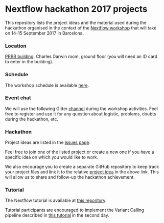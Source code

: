 # Nextflow hackathon 2017 projects 

This repository lists the project ideas and the material used during the hackathon organised 
in the context of the [Nextflow workshop](https://www.nextflow.io/blog/2017/nextflow-workshop.html) 
that will take on 14-15 September 2017 in Barcelona. 

### Location 

[PRBB building](https://www.google.es/maps/place/CRG/@41.3853788,2.191863,17z/data=!3m1!4b1!4m5!3m4!1s0x12a4a305ffd98f7b:0xd9cd1df01bab41bc!8m2!3d41.3853788!4d2.1940517?hl=en), Charles Darwin room, ground floor (you will need an ID card to enter in the building).  

### Schedule 

The workshop schedule is available [here](schedule.md).

### Event chat

We will use the following Gitter [channel](https://gitter.im/nextflow-io/hack17) during the workshop activities. Feel free to register and use it for any question about logistic, problems, doubts during the hackathon, etc. 

### Hackathon 

Project ideas are listed in the [issues page](https://github.com/nextflow-io/hack17/issues).

Feel free to join one of the listed project or create a new one if you have a specific idea on which you would like to work. 

We also encourage you to create a separate GitHub repository to keep track your project files and link it to the relative [project idea](https://github.com/nextflow-io/hack17/issues) in the above link. This will allow us to share and follow-up the hackathon achievement. 

### Tutorial 

The Nextflow tutorial is available at [this reporitory](https://github.com/nextflow-io/hack17-tutorial).

Tutorial participants are encouraged to implement the Variant Calling pipeline described in [this tutorial](https://nextflow-io.github.io/hack17-varcall/) in the second day. 
